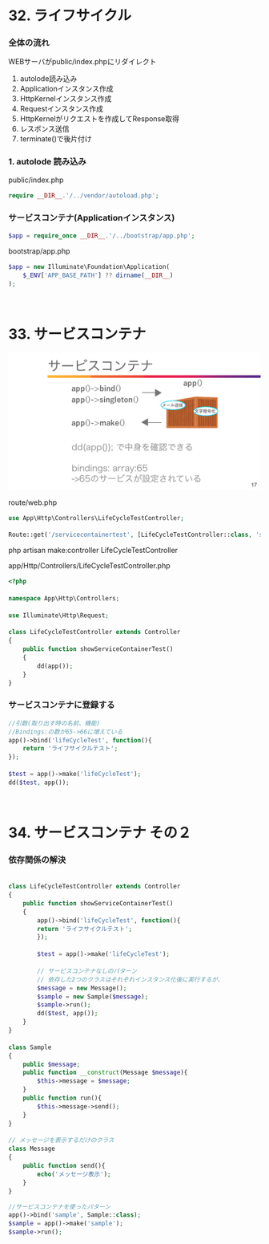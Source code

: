 # 32. ライフサイクル

### 全体の流れ
WEBサーバがpublic/index.phpにリダイレクト  
1. autolode読み込み  
2. Applicationインスタンス作成
3. HttpKernelインスタンス作成
4. Requestインスタンス作成
5. HttpKernelがリクエストを作成してResponse取得
6. レスポンス送信
7. terminate()で後片付け

### 1. autolode 読み込み  
public/index.php
```php
require __DIR__.'/../vendor/autoload.php';  
```

### サービスコンテナ(Applicationインスタンス)
```php
$app = require_once __DIR__.'/../bootstrap/app.php';
```
bootstrap/app.php
```php
$app = new Illuminate\Foundation\Application(
    $_ENV['APP_BASE_PATH'] ?? dirname(__DIR__)
);
```

<br>

# 33. サービスコンテナ

![img](public/img/service_container.png)

route/web.php  
```php
use App\Http\Controllers\LifeCycleTestController;

Route::get('/servicecontainertest', [LifeCycleTestController::class, 'showServiceContainerTest']);
```
php artisan make:controller LifeCycleTestController

app/Http/Controllers/LifeCycleTestController.php

```php
<?php

namespace App\Http\Controllers;

use Illuminate\Http\Request;

class LifeCycleTestController extends Controller
{
    public function showServiceContainerTest()
    {
        dd(app());
    }
}
```

### サービスコンテナに登録する
```php
//引数(取り出す時の名前、機能)  
//Bindings:の数が65->66に増えている
app()->bind('lifeCycleTest', function(){  
    return 'ライフサイクルテスト';  
});

$test = app()->make('lifeCycleTest');
dd($test, app());
```

<br>

# 34. サービスコンテナ その２

### 依存関係の解決

```php

class LifeCycleTestController extends Controller
{
    public function showServiceContainerTest()
    {
        app()->bind('lifeCycleTest', function(){  
        return 'ライフサイクルテスト';  
        });

        $test = app()->make('lifeCycleTest');

        // サービスコンテナなしのパターン
        // 依存した2つのクラスはそれぞれインスタンス化後に実行するが、   
        $message = new Message();
        $sample = new Sample($message);
        $sample->run();
        dd($test, app());
    }
}

class Sample
{
    public $message;
    public function __construct(Message $message){
        $this->message = $message;
    }
    public function run(){
        $this->message->send();
    }
}

// メッセージを表示するだけのクラス
class Message
{
    public function send(){
        echo('メッセージ表示');
    }
}
```
```php
//サービスコンテナを使ったパターン  
app()->bind('sample', Sample::class);  
$sample = app()->make('sample');  
$sample->run(); 
```
